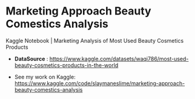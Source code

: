 # Marketing Approach Beauty Comestics Analysis
Kaggle Notebook | Marketing Analysis of Most Used Beauty Cosmetics Products

- **DataSource** :
  https://www.kaggle.com/datasets/waqi786/most-used-beauty-cosmetics-products-in-the-world

- See my work on Kaggle:
  https://www.kaggle.com/code/slaymaneslime/marketing-approach-beauty-comestics-analysis
